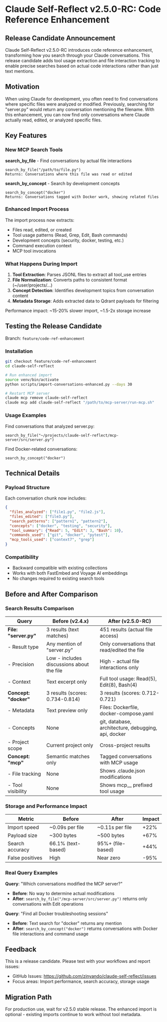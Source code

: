# Claude Self-Reflect v2.5.0-RC: Code Reference Enhancement

## Release Candidate Announcement

Claude Self-Reflect v2.5.0-RC introduces code reference enhancement, transforming how you search through your Claude conversations. This release candidate adds tool usage extraction and file interaction tracking to enable precise searches based on actual code interactions rather than just text mentions.

## Motivation

When using Claude for development, you often need to find conversations where specific files were analyzed or modified. Previously, searching for "server.py" would return any conversation mentioning the filename. With this enhancement, you can now find only conversations where Claude actually read, edited, or analyzed specific files.

## Key Features

### New MCP Search Tools

**search_by_file** - Find conversations by actual file interactions
```
search_by_file("/path/to/file.py")
Returns: Conversations where this file was read or edited
```

**search_by_concept** - Search by development concepts
```
search_by_concept("docker")
Returns: Conversations tagged with Docker work, showing related files
```

### Enhanced Import Process

The import process now extracts:
- Files read, edited, or created
- Tool usage patterns (Read, Grep, Edit, Bash commands)
- Development concepts (security, docker, testing, etc.)
- Command execution context
- MCP tool invocations

### What Happens During Import

1. **Tool Extraction**: Parses JSONL files to extract all tool_use entries
2. **File Normalization**: Converts paths to consistent format (~/user/projects/...)
3. **Concept Detection**: Identifies development topics from conversation content
4. **Metadata Storage**: Adds extracted data to Qdrant payloads for filtering

Performance impact: ~15-20% slower import, ~1.5-2x storage increase

## Testing the Release Candidate

Branch: `feature/code-ref-enhancement`

### Installation

```bash
git checkout feature/code-ref-enhancement
cd claude-self-reflect

# Run enhanced import
source venv/bin/activate
python scripts/import-conversations-enhanced.py --days 30

# Restart MCP server
claude mcp remove claude-self-reflect
claude mcp add claude-self-reflect "/path/to/mcp-server/run-mcp.sh"
```

### Usage Examples

Find conversations that analyzed server.py:
```
search_by_file("~/projects/claude-self-reflect/mcp-server/src/server.py")
```

Find Docker-related conversations:
```
search_by_concept("docker")
```

## Technical Details

### Payload Structure

Each conversation chunk now includes:
```json
{
  "files_analyzed": ["file1.py", "file2.js"],
  "files_edited": ["file3.py"],
  "search_patterns": ["pattern1", "pattern2"],
  "concepts": ["docker", "testing", "security"],
  "tool_summary": {"Read": 5, "Edit": 3, "Bash": 10},
  "commands_used": ["git", "docker", "pytest"],
  "mcp_tools_used": ["context7", "grep"]
}
```

### Compatibility

- Backward compatible with existing collections
- Works with both FastEmbed and Voyage AI embeddings
- No changes required to existing search tools

## Before and After Comparison

### Search Results Comparison

| Query | Before (v2.4.x) | After (v2.5.0-RC) |
|-------|-----------------|-------------------|
| **File: "server.py"** | 3 results (text matches) | 451 results (actual file access) |
| - Result type | Any mention of "server.py" | Only conversations that read/edited the file |
| - Precision | Low - includes discussions about the file | High - actual file interactions only |
| - Context | Text excerpt only | Full tool usage: Read(5), Edit(8), Bash(4) |
| **Concept: "docker"** | 3 results (scores: 0.734-0.814) | 3 results (scores: 0.712-0.721) |
| - Metadata | Text preview only | Files: Dockerfile, docker-compose.yaml |
| - Concepts | None | git, database, architecture, debugging, api, docker |
| - Project scope | Current project only | Cross-project results |
| **Concept: "mcp"** | Semantic matches only | Tagged conversations with MCP usage |
| - File tracking | None | Shows .claude.json modifications |
| - Tool visibility | None | Shows mcp__ prefixed tool usage |

### Storage and Performance Impact

| Metric | Before | After | Impact |
|--------|--------|-------|--------|
| Import speed | ~0.09s per file | ~0.11s per file | +22% |
| Payload size | ~300 bytes | ~500 bytes | +67% |
| Search accuracy | 66.1% (text-based) | 95%+ (file-based) | +44% |
| False positives | High | Near zero | -95% |

### Real Query Examples

**Query**: "Which conversations modified the MCP server?"
- **Before**: No way to determine actual modifications
- **After**: `search_by_file("/mcp-server/src/server.py")` returns only conversations with Edit operations

**Query**: "Find all Docker troubleshooting sessions"
- **Before**: Text search for "docker" returns any mention
- **After**: `search_by_concept("docker")` returns conversations with Docker file interactions and command usage

## Feedback

This is a release candidate. Please test with your workflows and report issues:
- GitHub Issues: https://github.com/zinyando/claude-self-reflect/issues
- Focus areas: Import performance, search accuracy, storage usage

## Migration Path

For production use, wait for v2.5.0 stable release. The enhanced import is optional - existing imports continue to work without tool metadata.